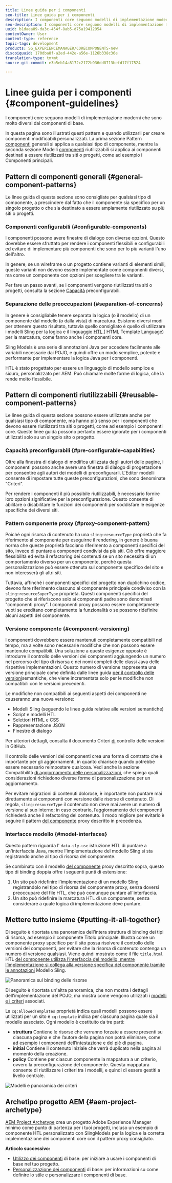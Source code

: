 ```yaml
---
title: Linee guida per i componenti
seo-title: Linee guida per i componenti
description: I componenti core seguono modelli di implementazione moderni che sono molto diversi dai componenti di base.
seo-description: I componenti core seguono modelli di implementazione moderni che sono molto diversi dai componenti di base.
uuid: b1daea89-da3c-454f-8ab5-d75a19412954
contentOwner: User
content-type: reference
topic-tags: development
products: SG_EXPERIENCEMANAGER/CORECOMPONENTS-new
discoiquuid: 170dba8f-a2ed-442e-a56e-1126b338c36e
translation-type: tm+mt
source-git-commit: e3b5eb14a8172c2172b936dd8713befd17f17524

---
```



# Linee guida per i componenti {#component-guidelines}

I componenti [](developing.md) core seguono modelli di implementazione moderni che sono molto diversi dai componenti di base.

In questa pagina sono illustrati questi pattern e quando utilizzarli per creare componenti modificabili personalizzati. La prima sezione Pattern [componenti](guidelines.md) generali si applica a qualsiasi tipo di componente, mentre la seconda sezione Modelli [componenti](guidelines.md) riutilizzabili si applica ai componenti destinati a essere riutilizzati tra siti o progetti, come ad esempio i Componenti principali.

## Pattern di componenti generali {#general-component-patterns}

Le linee guida di questa sezione sono consigliate per qualsiasi tipo di componente, a prescindere dal fatto che il componente sia specifico per un singolo progetto o che sia destinato a essere ampiamente riutilizzato su più siti o progetti.

### Componenti configurabili {#configurable-components}

I componenti possono avere finestre di dialogo con diverse opzioni. Questo dovrebbe essere sfruttato per rendere i componenti flessibili e configurabili ed evitare di implementare più componenti che sono per lo più varianti l'uno dell'altro.

In genere, se un wireframe o un progetto contiene varianti di elementi simili, queste varianti non devono essere implementate come componenti diversi, ma come un componente con opzioni per scegliere tra le varianti.

Per fare un passo avanti, se i componenti vengono riutilizzati tra siti o progetti, consulta la sezione [Capacità](#pre-configurable-capabilities) preconfigurabili.

### Separazione delle preoccupazioni {#separation-of-concerns}

In genere è consigliabile tenere separata la logica (o il modello) di un componente dal modello (o dalla vista) di marcatura. Esistono diversi modi per ottenere questo risultato, tuttavia quello consigliato è quello di utilizzare i modelli [](https://sling.apache.org/documentation/bundles/models.html) Sling per la logica e il linguaggio [HTL (](https://helpx.adobe.com/experience-manager/htl/using/overview.html) HTML Template Language) per la marcatura, come fanno anche i componenti core.

Sling Models è una serie di annotazioni Java per accedere facilmente alle variabili necessarie dai POJO, e quindi offre un modo semplice, potente e performante per implementare la logica Java per i componenti.

HTL è stato progettato per essere un linguaggio di modello semplice e sicuro, personalizzato per AEM. Può chiamare molte forme di logica, che la rende molto flessibile.

## Pattern di componenti riutilizzabili {#reusable-component-patterns}

Le linee guida di questa sezione possono essere utilizzate anche per qualsiasi tipo di componente, ma hanno più senso per i componenti che devono essere riutilizzati tra siti o progetti, come ad esempio i componenti core. Queste linee guida possono pertanto essere ignorate per i componenti utilizzati solo su un singolo sito o progetto.

### Capacità preconfigurabili {#pre-configurable-capabilities}

Oltre alla finestra di dialogo di modifica utilizzata dagli autori delle pagine, i componenti possono anche avere una finestra di dialogo di progettazione per consentire agli autori dei modelli di preconfigurarli. L'Editor [](https://helpx.adobe.com/experience-manager/6-5/sites/authoring/using/templates.html) modelli consente di impostare tutte queste preconfigurazioni, che sono denominate "Criteri".

Per rendere i componenti il più possibile riutilizzabili, è necessario fornire loro opzioni significative per la preconfigurazione. Questo consente di abilitare o disabilitare le funzioni dei componenti per soddisfare le esigenze specifiche dei diversi siti.

<!-- 

Comment Type: annotation
Last Modified By: ims-author-CE1E2CE451D1F0680A490D45@AdobeID
Last Modified Date: 2017-04-17T17:49:04.584-0400

Unclear how I can add my own capability toggle (for example, if i extend a component and want to toggle that extended functionality ... )

 -->

### Pattern componente proxy {#proxy-component-pattern}

Poiché ogni risorsa di contenuto ha una `sling:resourceType` proprietà che fa riferimento al componente per eseguirne il rendering, in genere è buona norma che queste proprietà facciano riferimento a componenti specifici del sito, invece di puntare a componenti condivisi da più siti. Ciò offre maggiore flessibilità ed evita il refactoring dei contenuti se un sito necessita di un comportamento diverso per un componente, perché questa personalizzazione può essere ottenuta sul componente specifico del sito e non interesserà gli altri siti.

Tuttavia, affinché i componenti specifici del progetto non duplichino codice, devono fare riferimento ciascuno al componente principale condiviso con la `sling:resourceSuperType` proprietà. Questi componenti specifici del progetto che si riferiscono solo ai componenti padre sono denominati "componenti proxy". I componenti proxy possono essere completamente vuoti se ereditano completamente la funzionalità o se possono ridefinire alcuni aspetti del componente.

### Versione componente {#component-versioning}

I componenti dovrebbero essere mantenuti completamente compatibili nel tempo, ma a volte sono necessarie modifiche che non possono essere mantenute compatibili. Una soluzione a queste esigenze opposte è introdurre il controllo delle versioni dei componenti aggiungendo un numero nel percorso del tipo di risorsa e nei nomi completi delle classi Java delle rispettive implementazioni. Questo numero di versione rappresenta una versione principale come definita dalle linee guida [per il controllo delle versioni](https://semver.org/)semantiche, che viene incrementata solo per le modifiche non compatibili con le versioni precedenti.

Le modifiche non compatibili ai seguenti aspetti dei componenti ne causeranno una nuova versione:

* Modelli Sling (seguendo le linee guida relative alle versioni semantiche)
* Script e modelli HTL
* Selettori HTML e CSS
* Rappresentazione JSON
* Finestre di dialogo

Per ulteriori dettagli, consulta il documento Criteri [di](https://github.com/adobe/aem-core-wcm-components/wiki/Versioning-Policies) controllo delle versioni in GitHub.

Il controllo delle versioni dei componenti crea una forma di contratto che è importante per gli aggiornamenti, in quanto chiarisce quando potrebbe essere necessario reimpostare qualcosa. Vedi anche la sezione Compatibilità [di aggiornamento delle personalizzazioni](customizing.md#upgrade-compatibility-of-customizations), che spiega quali considerazioni richiedono diverse forme di personalizzazione per un aggiornamento.

Per evitare migrazioni di contenuti dolorose, è importante non puntare mai direttamente ai componenti con versione dalle risorse di contenuto. Di regola, `sling:resourceType` il contenuto non deve mai avere un numero di versione al suo interno; in caso contrario, l’aggiornamento dei componenti richiederà anche il refactoring del contenuto. Il modo migliore per evitarlo è seguire il pattern [del componente](#proxy-component-pattern) proxy descritto in precedenza.

### Interfacce modello {#model-interfaces}

Questo pattern riguarda l' `data-sly-use` istruzione HTL di puntare a un'interfaccia Java, mentre l'implementazione del modello Sling si sta registrando anche al tipo di risorsa del componente.

Se combinato con il modello [del componente](#proxy-component-pattern) proxy descritto sopra, questo tipo di binding doppia offre i seguenti punti di estensione:

1. Un sito può ridefinire l'implementazione di un modello Sling registrandolo nel tipo di risorsa del componente proxy, senza doversi preoccupare del file HTL, che può comunque puntare all'interfaccia.
1. Un sito può ridefinire la marcatura HTL di un componente, senza considerare a quale logica di implementazione deve puntare.

## Mettere tutto insieme {#putting-it-all-together}

Di seguito è riportata una panoramica dell’intera struttura di binding dei tipi di risorsa, ad esempio il componente Titolo principale. Illustra come un componente proxy specifico per il sito possa risolvere il controllo delle versioni dei componenti, per evitare che la risorsa di contenuto contenga un numero di versione qualsiasi. Viene quindi mostrato come il file `title.html` HTL [del componente utilizza l’interfaccia del modello, mentre l’implementazione si collega alla versione specifica del componente tramite le annotazioni](https://helpx.adobe.com/experience-manager/htl/using/overview.html) Modello [](https://sling.apache.org/documentation/bundles/models.html) Sling.

![Panoramica sul binding delle risorse](assets/chlimage_1-32.png)

Di seguito è riportata un'altra panoramica, che non mostra i dettagli dell'implementazione del POJO, ma mostra come vengono utilizzati i [modelli e i criteri](https://helpx.adobe.com/experience-manager/6-5/sites/developing/using/page-templates-editable.html) associati.

La `cq:allowedTemplates` proprietà indica quali modelli possono essere utilizzati per un sito e `cq:template` indica per ciascuna pagina quale sia il modello associato. Ogni modello è costituito da tre parti:

* **struttura** Contiene le risorse che verranno forzate a essere presenti su ciascuna pagina e che l’autore della pagina non potrà eliminare, come ad esempio i componenti dell’intestazione e del piè di pagina.
* **initial** Contiene il contenuto iniziale che verrà duplicato nella pagina al momento della creazione.
* **policy** Contiene per ciascun componente la mappatura a un criterio, ovvero la preconfigurazione del componente. Questa mappatura consente di riutilizzare i criteri tra i modelli, e quindi di essere gestiti a livello centrale.

![Modelli e panoramica dei criteri](assets/screen_shot_2018-12-07at093102.png)

## Archetipo progetto AEM {#aem-project-archetype}

[AEM Project Archetype](archetype.md) crea un progetto Adobe Experience Manager minimo come punto di partenza per i tuoi progetti, incluso un esempio di componente HTL personalizzato con SlingModels per la logica e la corretta implementazione dei componenti core con il pattern proxy consigliato.

**Articolo successivo:**

* [Utilizzo dei componenti](using.md) di base: per iniziare a usare i componenti di base nel tuo progetto.
* [Personalizzazione dei componenti](customizing.md) di base: per informazioni su come definire lo stile e personalizzare i componenti di base.
